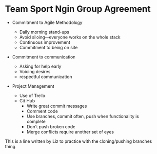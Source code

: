 # Team Sport Ngin Group Agreement

- Commitment to Agile Methodology
  - Daily morning stand-ups
  - Avoid siloing--everyone works on the whole stack
  - Continuous improvement
  - Commitment to being on site

- Commitment to communication
  - Asking for help early
  - Voicing desires
  - respectful communication

- Project Management
  - Use of Trello
  - Git Hub
    - Write great commit messages
    - Comment code
    - Use branches, commit often, push when functionality is complete
    - Don't push broken code
    - Merge conflicts require another set of eyes


This is a line written by Liz to practice with the cloning/pushing branches thing.